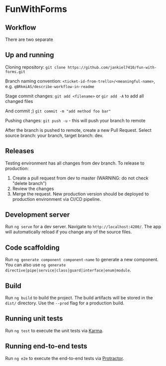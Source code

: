 # FunWithForms

## Workflow

There are two separate 

## Up and running

Cloning repository: `git clone https://github.com/jankiel7410/fun-with-forms.git`

Branch naming convention:
`<ticket-id-from-trello>/<meaningful-name>`, e.g. `qBRkmiAS/describe-workflow-in-readme`


Stage commit changes: `git add <filename>` or `gir add -A` to add all changed files

And commit ;) `git commit -m "add method foo bar"`

Pushing changes: 
`git push -u` - this will push your branch to remote

After the branch is pushed to remote, create a new Pull Request. Select source branch: your branch, target branch: dev.

## Releases

Testing environment has all changes from dev branch. To release to production:

1. Create a pull request from dev to master (WARNING: do not check "delete branch")
1. Review the changes
1. Merge the request. New production version should be deployed to production environment via CI/CD pipeline.


## Development server

Run `ng serve` for a dev server. Navigate to `http://localhost:4200/`. The app will automatically reload if you change any of the source files.

## Code scaffolding

Run `ng generate component component-name` to generate a new component. You can also use `ng generate directive|pipe|service|class|guard|interface|enum|module`.

## Build

Run `ng build` to build the project. The build artifacts will be stored in the `dist/` directory. Use the `--prod` flag for a production build.

## Running unit tests

Run `ng test` to execute the unit tests via [Karma](https://karma-runner.github.io).

## Running end-to-end tests

Run `ng e2e` to execute the end-to-end tests via [Protractor](http://www.protractortest.org/).

